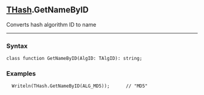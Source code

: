 ## [THash](../thash.md).GetNameByID

Converts hash algorithm ID to name

---
### Syntax
```delphi
class function GetNameByID(AlgID: TAlgID): string;
```

### Examples

```delphi
  Writeln(THash.GetNameByID(ALG_MD5));      // "MD5"
```
